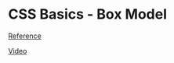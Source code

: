# CSS Basics - Box Model

[Reference](https://devchallenges.io/learn/tutorial/css-box-model)

[Video](https://www.youtube.com/watch?v=bHy7xfyIFrQ)

